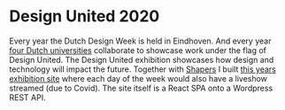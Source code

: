 <!--
  slug: du2020
  type: fortpolio
  excerpt: <p>Development of the 2020 design-united website that broadcasts the Dutch Design Week live. The site is a React SPA onto a Wordpress REST API and showcases about 40 projects from students of four Dutch universities.</p>
  metaKeyword: invoicing
  metaTitle: Design United 2020
  metaDescription: Development of the 2020 design-united website that broadcasts the Dutch Design Week.
  categories: JavaScript, HTML/CSS, video
  tags: React, JavaScript, HTML/CSS, SVG, Wordpress
  clients: Design United, Shapers
  collaboration: Shapers
  prizes: 
  thumbnail: DU2020_1_home.jpg
  image: DU2020_5_footer.jpg
  images: DU2020_1_home.jpg, DU2020_2_to-day-1.jpg, DU2020_3_day-blocks.jpg, DU2020_4_article.jpg, DU2020_5_footer.jpg
  inCv: true
  inPortfolio: true
  dateFrom: 2020-09-01
  dateTo: 2020-10-07
-->

# Design United 2020 

Every year the Dutch Design Week is held in Eindhoven. And every year [four Dutch universities](https://design-united.nl) collaborate to showcase work under the flag of Design United. 
The Design United exhibition showcases how design and technology will impact the future.
Together with [Shapers](https://shapers.nl) I built [this years exhibition site](https://2020.design-united.nl) where each day of the week would also have a liveshow streamed (due to Covid). The site itself is a React SPA onto a Wordpress REST API.

